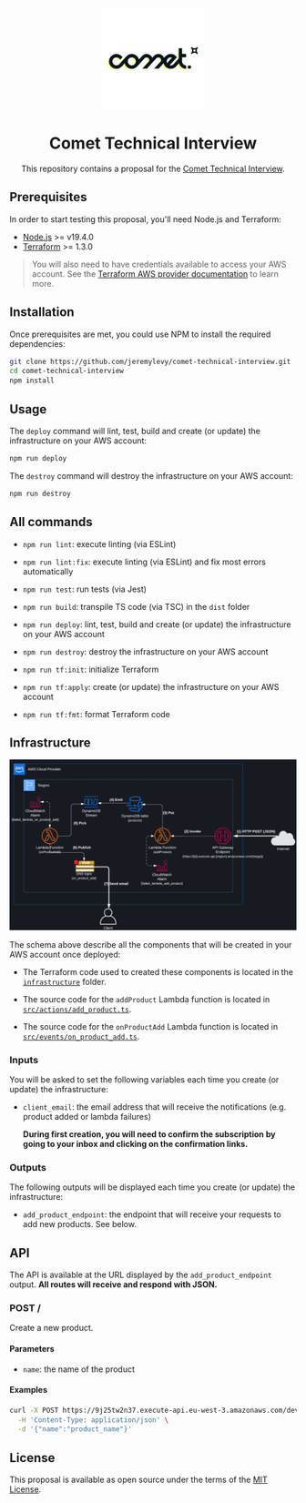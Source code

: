 <p align="center">
  <img src="./public/assets/comet_logo.png" alt="Comet logo" height="180" />
</p>

<p align="center">
    <h1 align="center">Comet Technical Interview</h1>
    <p align="center">This repository contains a proposal for the <a href="https://comets.notion.site/Entretien-Technique-Dev-Backend-914e85eebefb4ca1b218398a36cb58bf">Comet Technical Interview</a>.</p>
</p>

## Prerequisites

In order to start testing this proposal, you'll need Node.js and Terraform:

*   [Node.js](https://nodejs.org/) >= v19.4.0
*   [Terraform](https://www.terraform.io/) >= 1.3.0

<blockquote align="left">
  You will also need to have credentials available to access your AWS account. See the <a href="https://registry.terraform.io/providers/hashicorp/aws/latest/docs#authentication-and-configuration">Terraform AWS provider documentation</a> to learn more.
</blockquote>

## Installation

Once prerequisites are met, you could use NPM to install the required dependencies:

```bash
git clone https://github.com/jeremylevy/comet-technical-interview.git
cd comet-technical-interview
npm install
```

## Usage

The `deploy` command will lint, test, build and create (or update) the infrastructure on your AWS account:

```bash
npm run deploy
```

The `destroy` command will destroy the infrastructure on your AWS account:

```bash
npm run destroy
```

## All commands

* `npm run lint`: execute linting (via ESLint)
* `npm run lint:fix`: execute linting (via ESLint) and fix most errors automatically

* `npm run test`: run tests (via Jest)
* `npm run build`: transpile TS code (via TSC) in the `dist` folder
* `npm run deploy`: lint, test, build and create (or update) the infrastructure on your AWS account
* `npm run destroy`: destroy the infrastructure on your AWS account

* `npm run tf:init`: initialize Terraform
* `npm run tf:apply`: create (or update) the infrastructure on your AWS account
* `npm run tf:fmt`: format Terraform code

## Infrastructure

![The Comet technical test infrastructure](./public/assets/infra_schema.png)

The schema above describe all the components that will be created in your AWS account once deployed:

* The Terraform code used to created these components is located in the [`infrastructure`](https://github.com/jeremylevy/comet-technical-interview/blob/main/infrastructure) folder.

* The source code for the `addProduct` Lambda function is located in [`src/actions/add_product.ts`](https://github.com/jeremylevy/comet-technical-interview/blob/main/src/actions/add_product.ts).

* The source code for the `onProductAdd` Lambda function is located in [`src/events/on_product_add.ts`](https://github.com/jeremylevy/comet-technical-interview/blob/main/src/events/on_product_add.ts).

### Inputs

You will be asked to set the following variables each time you create (or update) the infrastructure:

* `client_email`: the email address that will receive the notifications (e.g. product added or lambda failures)
  
  **During first creation, you will need to confirm the subscription by going to your inbox and clicking on the confirmation links.**

### Outputs

The following outputs will be displayed each time you create (or update) the infrastructure:

* `add_product_endpoint`: the endpoint that will receive your requests to add new products. See below.

## API

The API is available at the URL displayed by the `add_product_endpoint` output. **All routes will receive and respond with JSON.**

### POST /

Create a new product.

#### Parameters

* `name`: the name of the product

#### Examples

```bash
curl -X POST https://9j25tw2n37.execute-api.eu-west-3.amazonaws.com/dev \
  -H 'Content-Type: application/json' \
  -d '{"name":"product_name"}'
```

## License

This proposal is available as open source under the terms of the [MIT License](http://opensource.org/licenses/MIT).
